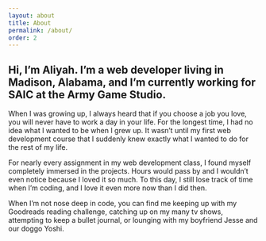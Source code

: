 ```yaml
---
layout: about
title: About
permalink: /about/
order: 2
---
```


## Hi, I’m Aliyah. I’m a web developer living in Madison, Alabama, and I’m currently working for SAIC at the Army Game Studio. 

When I was growing up, I always heard that if you choose a job you love, you will never have to work a day in your life. For the longest time, I had no idea what I wanted to be when I grew up. It wasn’t until my first web development course that I suddenly knew exactly what I wanted to do for the rest of my life.

For nearly every assignment in my web development class, I found myself completely immersed in the projects. Hours would pass by and I wouldn’t even notice because I loved it so much. To this day, I still lose track of time when I’m coding, and I love it even more now than I did then. 

When I’m not nose deep in code, you can find me keeping up with my Goodreads reading challenge, catching up on my many tv shows, attempting to keep a bullet journal, or lounging with my boyfriend Jesse and our doggo Yoshi. 
